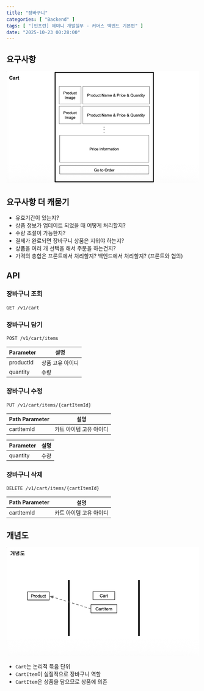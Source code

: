 ```yaml
---
title: "장바구니"
categories: [ "Backend" ]
tags: [ "[인프런] 제미니 개발실무 - 커머스 백엔드 기본편" ]
date: "2025-10-23 00:28:00"
---
```


## 요구사항

![](/assets/img/posts/2025/2025-10-23-장바구니/183556425542500.png)

## 요구사항 더 캐묻기

- 유효기간이 있는지?
- 상품 정보가 업데이트 되었을 때 어떻게 처리할지?
- 수량 조절이 가능한지?
- 결제가 완료되면 장바구니 상품은 지워야 하는지?
- 상품을 여러 개 선택을 해서 주문을 하는건지?
- 가격의 총합은 프론트에서 처리할지? 백엔드에서 처리할지? (프론트와 협의)

## API

### 장바구니 조회

```bash
GET /v1/cart
```

### 장바구니 담기

```bash
POST /v1/cart/items
```

| Parameter | 설명        |
|-----------|-----------|
| productId | 상품 고유 아이디 |
| quantity  | 수량        |

### 장바구니 수정

```bash
PUT /v1/cart/items/{cartItemId}
```

| Path Parameter | 설명            |
|----------------|---------------|
| cartItemId     | 카트 아이템 고유 아이디 |

| Parameter | 설명 |
|-----------|----|
| quantity  | 수량 |

### 장바구니 삭제

```bash
DELETE /v1/cart/items/{cartItemId}
```

| Path Parameter | 설명            |
|----------------|---------------|
| cartItemId     | 카트 아이템 고유 아이디 |

## 개념도

![](/assets/img/posts/2025/2025-10-23-장바구니/183905657440875.png)

- `Cart`는 논리적 묶음 단위
- `CartItem`이 실질적으로 장바구니 역할
- `CartItem`은 상품을 담으므로 상품에 의존
